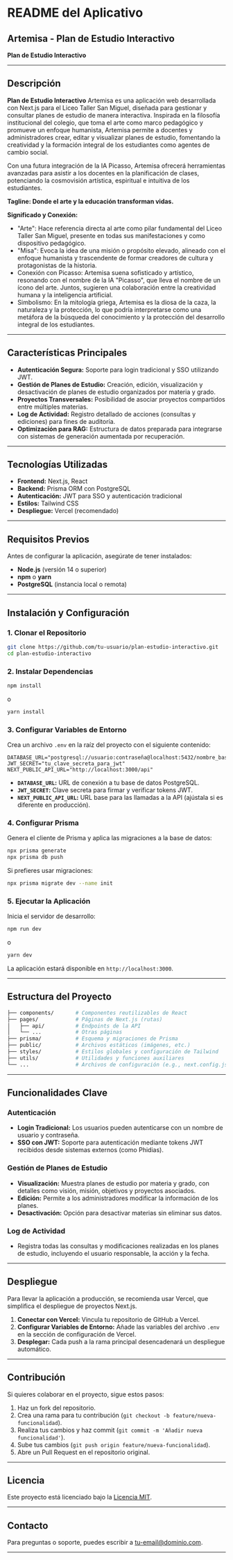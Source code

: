 # README del Aplicativo

## Artemisa - Plan de Estudio Interactivo

**Plan de Estudio Interactivo**

---

## Descripción

**Plan de Estudio Interactivo** Artemisa es una aplicación web desarrollada con Next.js para el Liceo Taller San Miguel, diseñada para gestionar y consultar planes de estudio de manera interactiva. Inspirada en la filosofía institucional del colegio, que toma el arte como marco pedagógico y promueve un enfoque humanista, Artemisa permite a docentes y administradores crear, editar y visualizar planes de estudio, fomentando la creatividad y la formación integral de los estudiantes como agentes de cambio social.

Con una futura integración de la IA Picasso, Artemisa ofrecerá herramientas avanzadas para asistir a los docentes en la planificación de clases, potenciando la cosmovisión artística, espiritual e intuitiva de los estudiantes.

**Tagline: Donde el arte y la educación transforman vidas.**

**Significado y Conexión:**

- "Arte": Hace referencia directa al arte como pilar fundamental del Liceo Taller San Miguel, presente en todas sus manifestaciones y como dispositivo pedagógico.
- "Misa": Evoca la idea de una misión o propósito elevado, alineado con el enfoque humanista y trascendente de formar creadores de cultura y protagonistas de la historia.
- Conexión con Picasso: Artemisa suena sofisticado y artístico, resonando con el nombre de la IA "Picasso", que lleva el nombre de un ícono del arte. Juntos, sugieren una colaboración entre la creatividad humana y la inteligencia artificial.
- Simbolismo: En la mitología griega, Artemisa es la diosa de la caza, la naturaleza y la protección, lo que podría interpretarse como una metáfora de la búsqueda del conocimiento y la protección del desarrollo integral de los estudiantes.

---

## Características Principales

- **Autenticación Segura:** Soporte para login tradicional y SSO utilizando JWT.
- **Gestión de Planes de Estudio:** Creación, edición, visualización y desactivación de planes de estudio organizados por materia y grado.
- **Proyectos Transversales:** Posibilidad de asociar proyectos compartidos entre múltiples materias.
- **Log de Actividad:** Registro detallado de acciones (consultas y ediciones) para fines de auditoría.
- **Optimización para RAG:** Estructura de datos preparada para integrarse con sistemas de generación aumentada por recuperación.

---

## Tecnologías Utilizadas

- **Frontend:** Next.js, React
- **Backend:** Prisma ORM con PostgreSQL
- **Autenticación:** JWT para SSO y autenticación tradicional
- **Estilos:** Tailwind CSS
- **Despliegue:** Vercel (recomendado)

---

## Requisitos Previos

Antes de configurar la aplicación, asegúrate de tener instalados:

- **Node.js** (versión 14 o superior)
- **npm** o **yarn**
- **PostgreSQL** (instancia local o remota)

---

## Instalación y Configuración

### 1. Clonar el Repositorio

```bash
git clone https://github.com/tu-usuario/plan-estudio-interactivo.git
cd plan-estudio-interactivo
```

### 2. Instalar Dependencias

```bash
npm install
```

o

```bash
yarn install
```

### 3. Configurar Variables de Entorno

Crea un archivo `.env` en la raíz del proyecto con el siguiente contenido:

```env
DATABASE_URL="postgresql://usuario:contraseña@localhost:5432/nombre_base_datos"
JWT_SECRET="tu_clave_secreta_para_jwt"
NEXT_PUBLIC_API_URL="http://localhost:3000/api"
```

- **`DATABASE_URL`:** URL de conexión a tu base de datos PostgreSQL.
- **`JWT_SECRET`:** Clave secreta para firmar y verificar tokens JWT.
- **`NEXT_PUBLIC_API_URL`:** URL base para las llamadas a la API (ajústala si es diferente en producción).

### 4. Configurar Prisma

Genera el cliente de Prisma y aplica las migraciones a la base de datos:

```bash
npx prisma generate
npx prisma db push
```

Si prefieres usar migraciones:

```bash
npx prisma migrate dev --name init
```

### 5. Ejecutar la Aplicación

Inicia el servidor de desarrollo:

```bash
npm run dev
```

o

```bash
yarn dev
```

La aplicación estará disponible en `http://localhost:3000`.

---

## Estructura del Proyecto

```bash
├── components/       # Componentes reutilizables de React
├── pages/            # Páginas de Next.js (rutas)
│   ├── api/          # Endpoints de la API
│   └── ...           # Otras páginas
├── prisma/           # Esquema y migraciones de Prisma
├── public/           # Archivos estáticos (imágenes, etc.)
├── styles/           # Estilos globales y configuración de Tailwind
├── utils/            # Utilidades y funciones auxiliares
└── ...               # Archivos de configuración (e.g., next.config.js)
```

---

## Funcionalidades Clave

### Autenticación

- **Login Tradicional:** Los usuarios pueden autenticarse con un nombre de usuario y contraseña.
- **SSO con JWT:** Soporte para autenticación mediante tokens JWT recibidos desde sistemas externos (como Phidias).

### Gestión de Planes de Estudio

- **Visualización:** Muestra planes de estudio por materia y grado, con detalles como visión, misión, objetivos y proyectos asociados.
- **Edición:** Permite a los administradores modificar la información de los planes.
- **Desactivación:** Opción para desactivar materias sin eliminar sus datos.

### Log de Actividad

- Registra todas las consultas y modificaciones realizadas en los planes de estudio, incluyendo el usuario responsable, la acción y la fecha.

---

## Despliegue

Para llevar la aplicación a producción, se recomienda usar Vercel, que simplifica el despliegue de proyectos Next.js.

1. **Conectar con Vercel:** Vincula tu repositorio de GitHub a Vercel.
2. **Configurar Variables de Entorno:** Añade las variables del archivo `.env` en la sección de configuración de Vercel.
3. **Desplegar:** Cada push a la rama principal desencadenará un despliegue automático.

---

## Contribución

Si quieres colaborar en el proyecto, sigue estos pasos:

1. Haz un fork del repositorio.
2. Crea una rama para tu contribución (`git checkout -b feature/nueva-funcionalidad`).
3. Realiza tus cambios y haz commit (`git commit -m 'Añadir nueva funcionalidad'`).
4. Sube tus cambios (`git push origin feature/nueva-funcionalidad`).
5. Abre un Pull Request en el repositorio original.

---

## Licencia

Este proyecto está licenciado bajo la [Licencia MIT](LICENSE).

---

## Contacto

Para preguntas o soporte, puedes escribir a [tu-email@dominio.com](mailto:tu-email@dominio.com).

---
